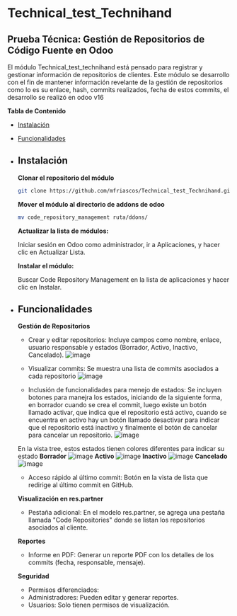 # Technical_test_Technihand
## Prueba Técnica: Gestión de Repositorios de Código Fuente en Odoo 


El módulo Technical_test_technihand está pensado para registrar y gestionar información de repositorios de clientes. Este módulo se desarrollo con el fin de mantener información revelante de la gestión de repositorios como lo es su enlace, hash, commits realizados, fecha de estos commits, el desarrollo se realizó en odoo v16 

**Tabla de Contenido**

- [Instalación](##Instalación)
- [Funcionalidades](#Funcionalidaes)


- ## Instalación

  **Clonar el repositorio del módulo**
  ```bash
  git clone https://github.com/mfriascos/Technical_test_Technihand.git
  ```

  **Mover el módulo al directorio de addons de odoo**
  ```bash
  mv code_repository_management ruta/ddons/
  ```
  **Actualizar la lista de módulos:**

  Iniciar sesión en Odoo como administrador, ir a Aplicaciones, y hacer clic en Actualizar Lista.

  **Instalar el módulo:**

  Buscar Code Repository Management en la lista de aplicaciones y hacer clic en Instalar.

- ## Funcionalidades
  
  **Gestión de Repositorios**
  - Crear y editar repositorios: Incluye campos como nombre, enlace, usuario responsable y estados (Borrador, Activo, Inactivo, Cancelado).
    ![image](https://github.com/mfriascos/Technical_test_Technihand/assets/90413990/98fff20f-0e6e-4942-9701-6164be0f7703)

  - Visualizar commits: Se muestra una lista de commits asociados a cada repositorio
    ![image](https://github.com/mfriascos/Technical_test_Technihand/assets/90413990/94005d0d-7f30-45f8-9395-ea2d05121461)

  - Inclusión de funcionalidades para menejo de estados: Se incluyen botones para manejra los estados, iniciando de la siguiente forma, en borrador cuando se crea el commit, luego existe un botón llamado activar, que indica que el repositorio está activo, cuando se encuentra en activo hay un botón llamado desactivar para indicar que el repositorio está inactivo y finalmente el botón de cancelar para cancelar un repositorio.
    ![image](https://github.com/mfriascos/Technical_test_Technihand/assets/90413990/de270042-24d6-4fca-aeb2-77a48fa7d73c)

  En la vista tree, estos estados tienen colores diferentes para indicar su estado
  **Borrador**
  ![image](https://github.com/mfriascos/Technical_test_Technihand/assets/90413990/a8019556-774c-4806-a62c-796ea69fa31e)
  **Activo**
  ![image](https://github.com/mfriascos/Technical_test_Technihand/assets/90413990/553e27cf-9bc3-4059-899e-0208f32a2d1f)
  **Inactivo**
  ![image](https://github.com/mfriascos/Technical_test_Technihand/assets/90413990/1424b2c1-99c3-489e-bd6d-a0802c3f7b70)
  **Cancelado**
  ![image](https://github.com/mfriascos/Technical_test_Technihand/assets/90413990/64fba12e-1d44-43cc-abb9-fcb0c1030666)
  
  - Acceso rápido al último commit: Botón en la vista de lista que redirige al último commit en GitHub.

  **Visualización en res.partner**
  - Pestaña adicional: En el modelo res.partner, se agrega una pestaña llamada "Code Repositories" donde se listan los repositorios asociados al cliente.

  **Reportes**
  - Informe en PDF: Generar un reporte PDF con los detalles de los commits (fecha, responsable, mensaje).

  **Seguridad**
  - Permisos diferenciados:
  - Administradores: Pueden editar y generar reportes.
  - Usuarios: Solo tienen permisos de visualización.
  

